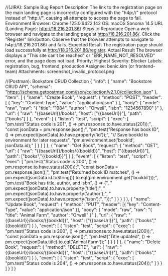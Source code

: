//(JIRA): Sample Bug Report
  Description
    The link to the registration page on the main landing page is incorrectly configured with the "h4p://" protocol instead of "http://", causing all attempts to access the page to fail.
  Environment
  Browser: Chrome 125.0.6422.142
  OS: macOS Sonoma 14.5
  URL (Landing Page): http://18.216.201.86/
  Steps to Reproduce
    Open a web browser and navigate to the landing page at http://18.216.201.86/.
    Click the "Register" link/button.
    Observe that the browser attempts to navigate to h4p://18.216.201.86/ and fails.
  Expected Result
    The registration page should load successfully at http://18.216.201.86/register.
  Actual Result
    The browser displays a "This site can’t be reached" or "ERR_NAME_NOT_RESOLVED" error, and the page does not load.
  Priority: Highest
  Severity: Blocker
  Labels: registration, bug, frontend, production
  Assignee: benic.kim (or frontend-team)
  Attachments: screenshot_invalid_protocol.png


//(Postman): Bookstore CRUD Collection
{
  "info": {
    "name": "Bookstore CRUD API",
    "schema": "https://schema.getpostman.com/json/collection/v2.1.0/collection.json"
  },
  "item": [
    {
      "name": "Create Book",
      "request": {
        "method": "POST",
        "header": [
          { "key": "Content-Type", "value": "application/json" }
        ],
        "body": {
          "mode": "raw",
          "raw": "{ \"title\": \"1984\", \"author\": \"Orwell\", \"isbn\": \"1234567890\" }"
        },
        "url": { "raw": "{{baseUrl}}/books", "host": ["{{baseUrl}}"], "path": ["books"] }
      },
      "event": [
        {
          "listen": "test",
          "script": {
            "exec": [
              "pm.test(\"Status code is 201\", () => pm.response.to.have.status(201));",
              "const jsonData = pm.response.json();",
              "pm.test(\"Response has book ID\", () => pm.expect(jsonData).to.have.property('id'));",
              "// Save bookId to environment for later requests",
              "pm.environment.set('bookId', jsonData.id);"
            ]
          }
        }
      ]
    },
    {
      "name": "Get Book",
      "request": {
        "method": "GET",
        "url": { "raw": "{{baseUrl}}/books/{{bookId}}", "host": ["{{baseUrl}}"], "path": ["books","{{bookId}}"] }
      },
      "event": [
        {
          "listen": "test",
          "script": {
            "exec": [
              "pm.test(\"Status code is 200\", () => pm.response.to.have.status(200));",
              "const jsonData = pm.response.json();",
              "pm.test(\"Returned book ID matches\", () => pm.expect(jsonData.id.toString()).to.eql(pm.environment.get('bookId')));",
              "pm.test(\"Book has title, author, and isbn\", () => {",
              "  pm.expect(jsonData).to.have.property('title');",
              "  pm.expect(jsonData).to.have.property('author');",
              "  pm.expect(jsonData).to.have.property('isbn');",
              "});"
            ]
          }
        }
      ]
    },
    {
      "name": "Update Book",
      "request": {
        "method": "PUT",
        "header": [{ "key": "Content-Type", "value": "application/json" }],
        "body": {
          "mode": "raw",
          "raw": "{ \"title\": \"Animal Farm\", \"author\": \"Orwell\" }"
        },
        "url": { "raw": "{{baseUrl}}/books/{{bookId}}", "host": ["{{baseUrl}}"], "path": ["books","{{bookId}}"] }
      },
      "event": [
        {
          "listen": "test",
          "script": {
            "exec": [
              "pm.test(\"Status code is 200\", () => pm.response.to.have.status(200));",
              "const jsonData = pm.response.json();",
              "pm.test(\"Title updated\", () => pm.expect(jsonData.title).to.eql('Animal Farm'));"
            ]
          }
        }
      ]
    },
    {
      "name": "Delete Book",
      "request": {
        "method": "DELETE",
        "url": { "raw": "{{baseUrl}}/books/{{bookId}}", "host": ["{{baseUrl}}"], "path": ["books","{{bookId}}"] }
      },
      "event": [
        {
          "listen": "test",
          "script": {
            "exec": [
              "pm.test(\"Status code is 204\", () => pm.response.to.have.status(204));"
            ]
          }
        }
      ]
    }
  ]
}
